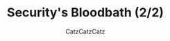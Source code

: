 ---
media: "images/rounds/round_2/security_bloodbath_2.png"
media_type: image
title: Security's Bloodbath (2/2)
author: [CatzCatzCatz]
desc: The Security compartment following the execution of the Agitators.
---